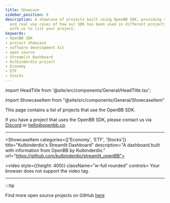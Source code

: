 ```yaml
---
title: Showcase
sidebar_position: 6
description: A showcase of projects built using OpenBB SDK, providing you with examples
  and real use cases of how our SDK has been used in different projects. Get in touch
  with us to list your project.
keywords:
- OpenBB SDK
- project showcase
- software development kit
- open source
- Streamlit Dashboard
- Kulbinderdio project
- Economy
- ETF
- Stocks
---
```


import HeadTitle from '@site/src/components/General/HeadTitle.tsx';

<HeadTitle title="Showcase | OpenBB SDK Docs" />

import ShowcaseItem from "@site/src/components/General/ShowcaseItem"

This page contains a list of projects that use the OpenBB SDK.

If you have a project that uses the OpenBB SDK, please contact us via [Discord](https://discord.com/invite/Up2QGbMKHY) or [hello@openbb.co](mailto:hello@openbb.co).

---

<ShowcaseItem
categories={['Economy', 'ETF', 'Stocks']}
title="Kulbinderdio's Streamlit Dashboard"
description="A dashboard built with information from OpenBB by Kulbinderdio."
url="https://github.com/kulbinderdio/streamlit_openBB">

<video style={{height: 400}} className="w-full rounded" controls>
  <source src="https://user-images.githubusercontent.com/4700433/205459912-9c9a10ac-50ce-42e3-8bf1-ad2e5a64b2a1.mp4" type="video/mp4" />
Your browser does not support the video tag.
</video>
</ShowcaseItem>

---

:::tip

Find more open source projects on GitHub [here](https://github.com/search?q=topic:openbb&type=Repositories&l=&l=)
